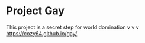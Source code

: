 # Project Gay
This project is a secret step for world domination
v v v
https://cozy64.github.io/gay/
